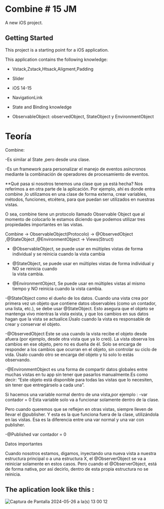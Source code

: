 # Combine # 15 JM

A new iOS project.

## Getting Started

This project is a starting point for a iOS application.

This application contains the following knowledge:
  
- Vstack,Zstack,Htsack,Aligment,Padding
  
- Slider

- iOS 14-15

- NavigationLink

- State and Binding knowledge

- ObservableObject: observedObject, StateObject y EnvironmentObject

# Teoría

Combine:

-Es similar al State ,pero desde una clase.

-Es un framework para personalizar el manejo de eventos asíncronos mediante la combinación de operadores
de procesamiento de eventos.


**Qué pasa si nosotros tenemos una clase que ya está hecha?
Nos referimos a en otra parte de la aplicación.
Por ejemplo, ahí es donde entra combine ,lo utilizamos en una clase de forma externa,
crear variables, métodos, funciones, etcétera, para que puedan ser utilizados en nuestras vistas.

O sea, combine tiene un protocolo llamado Observable Object que al momento de colocarlo le estamos
diciendo que podemos utilizar tres propiedades importantes en las vistas.

Combine -> ObservableObject(Protocolo) -> @ObservedObject ,@StateObject ,@EnvironmentObject -> Views(Struct)


- @ObservableObject, se puede usar en múltiples vistas de forma individual y se reinicia cuando la vista 
cambia

- @StateObject, se puede usar en múltiples vistas de forma individual y NO se reinicia cuando  
la vista cambia.

- @EnvironmentObject, Se puede usar en múltiples vistas al mismo tiempo y NO reinicia cuando la 
vista cambia.

-@StateObject como el dueño de los datos.
Cuando una vista crea por primera vez un objeto que contiene datos observables 
(como un contador, una lista, etc.), se debe usar @StateObject. 
Esto asegura que el objeto se mantenga vivo mientras la vista exista, y que los cambios
en sus datos hagan que la vista se actualice.Úsalo cuando la vista es responsable de crear
y conservar el objeto.

-@ObservedObject
Este se usa cuando la vista recibe el objeto desde afuera (por ejemplo, desde otra vista que ya lo creó).
La vista observa los cambios en ese objeto, pero no es dueña de él. Solo se encarga 
de responder a los cambios que ocurran en el objeto, sin controlar su ciclo de vida.
Úsalo cuando otro se encarga del objeto y tú solo lo estás observando.

-@EnvironmentObject es una forma de compartir datos globales entre muchas
 vistas en tu app sin tener que pasarlos manualmente.Es como decir:
 “Este objeto está disponible para todas las vistas que lo necesiten, sin tener
  que entregárselo a cada una”.

Si hacemos una variable normal dentro de una vista,por ejemplo :
-var contador  = 0
Esta variable solo va a funcionar solamente dentro de la clase.

Pero cuando queremos que  se reflejen en otras vistas, siempre lleven de llevar el @publisher.
Y esta es la que funciona fuera de la clase, utilizándola en las vistas.
Esa es la diferencia entre una var normal y una var con publisher.

-@Published var contador = 0

Datos importantes

Cuando nosotros estamos, digamos, inyectando una nueva vista a nuestra estructura principal 
o a una estructura X, el @ObserverObject se va a reiniciar solamente en estos casos.
Pero cuando el @ObserverObject, está de forma nativa, por así decirlo, dentro de esta propia
estructura no se reinicia.

## The aplication look like this :

![Captura de Pantalla 2024-05-26 a la(s) 13 00 12](https://github.com/user-attachments/assets/be71f106-aea4-46d2-a55f-e4037261fd65)




